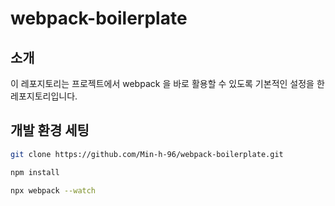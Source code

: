 # webpack-boilerplate

## 소개
이 레포지토리는 프로젝트에서 webpack 을 바로 활용할 수 있도록 기본적인 설정을 한 레포지토리입니다.

## 개발 환경 세팅
```bash
git clone https://github.com/Min-h-96/webpack-boilerplate.git
```
```bash
npm install
```
```bash
npx webpack --watch
```
